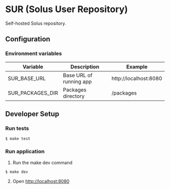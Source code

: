 # SUR (Solus User Repository)

Self-hosted Solus repository.

## Configuration

### Environment variables

| Variable         | Description             | Example               |
| ---------------- | ----------------------- | --------------------- |
| SUR_BASE_URL     | Base URL of running app | http://localhost:8080 |
| SUR_PACKAGES_DIR | Packages directory      | /packages             |

## Developer Setup

### Run tests

```
$ make test
```

### Run application

1. Run the make dev command

```
$ make dev
```

2. Open [http://localhost:8080](http://localhost)
